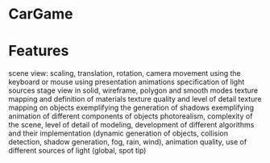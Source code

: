 # CarGame

# Features

scene view: scaling, translation, rotation, camera movement using the keyboard or mouse
using presentation animations
specification of light sources
stage view in solid, wireframe, polygon and smooth modes
texture mapping and definition of materials texture quality and level of detail texture mapping on objects
exemplifying the generation of shadows
exemplifying animation of different components of objects
photorealism, complexity of the scene, level of detail of modeling, development of different algorithms and their implementation (dynamic generation of objects, collision detection, shadow generation, fog, rain, wind), animation quality, use of different sources of light (global, spot tip)

